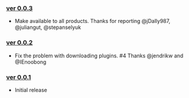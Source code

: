 ### [ver 0.0.3](https://github.com/shiraji/plugin-importer-exporter/releases/tag/release-0.0.3)

* Make available to all products. Thanks for reporting @jDally987, @juliangut, @stepanselyuk

### [ver 0.0.2](https://github.com/shiraji/plugin-importer-exporter/releases/tag/v0.0.2)

* Fix the problem with downloading plugins. #4 Thanks @jendrikw and @IEnoobong

### [ver 0.0.1](https://github.com/shiraji/plugin-importer-exporter/releases/tag/v0.0.1)

* Initial release